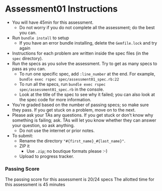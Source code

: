 # Assessment01 Instructions

* You will have 45min for this assessment.
    * Do not worry if you do not complete all the assessment; do the
      best you can.
* Run `bundle install` to setup
  * If you have an error bundle installing, delete the `Gemfile.lock` and try again
* Instructions for each problem are written inside the spec files (in
  the `spec` directory).
* Run the specs as you solve the assessment. Try to get as many specs
  to pass as you can.
    * To run one specific spec, add `:line_number` at the end.  For example, `bundle exec rspec spec/assessment01_spec.rb:22`
    * To run all the specs, run `bundle exec rspec spec/assessment01_spec.rb` in the
      console.
    * Look at the title of the spec to see why it failed; you can also
      look at the spec code for more information.
* You're graded based on the number of passing specs; so make sure
  they pass. If you get stuck on a problem, move on to the next.
* Please ask your TAs any questions. If you get stuck or don't know
  why something is failing; ask. TAs will let you know whether they
  can answer your question, so ask anything.
    * Do not use the internet or prior notes.
* To submit:
    * Rename the directory `"#{first_name}_#{last_name}"`.
    * ZIP it
      * Use `.zip`; no boutique formats please :-)
    * Upload to progress tracker.  

### Passing Score

The passing score for this assessment is 20/24 specs
The allotted time for this assessment is 45 minutes